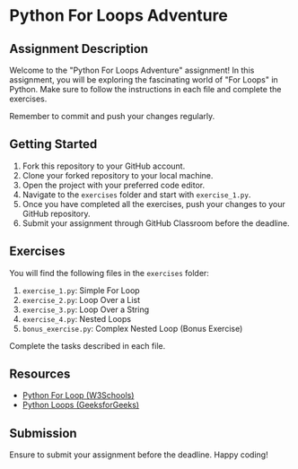 # Python For Loops Adventure

## Assignment Description

Welcome to the "Python For Loops Adventure" assignment! In this assignment, you will be exploring the fascinating world of "For Loops" in Python. Make sure to follow the instructions in each file and complete the exercises.

Remember to commit and push your changes regularly.

## Getting Started

1. Fork this repository to your GitHub account.
2. Clone your forked repository to your local machine.
3. Open the project with your preferred code editor.
4. Navigate to the `exercises` folder and start with `exercise_1.py`.
5. Once you have completed all the exercises, push your changes to your GitHub repository.
6. Submit your assignment through GitHub Classroom before the deadline.

## Exercises

You will find the following files in the `exercises` folder:

1. `exercise_1.py`: Simple For Loop
2. `exercise_2.py`: Loop Over a List
3. `exercise_3.py`: Loop Over a String
4. `exercise_4.py`: Nested Loops
5. `bonus_exercise.py`: Complex Nested Loop (Bonus Exercise)

Complete the tasks described in each file.

## Resources

- [Python For Loop (W3Schools)](https://www.w3schools.com/python/ref_keyword_for.asp)
- [Python Loops (GeeksforGeeks)](https://www.geeksforgeeks.org/loops-in-python/)

## Submission

Ensure to submit your assignment before the deadline. Happy coding!
